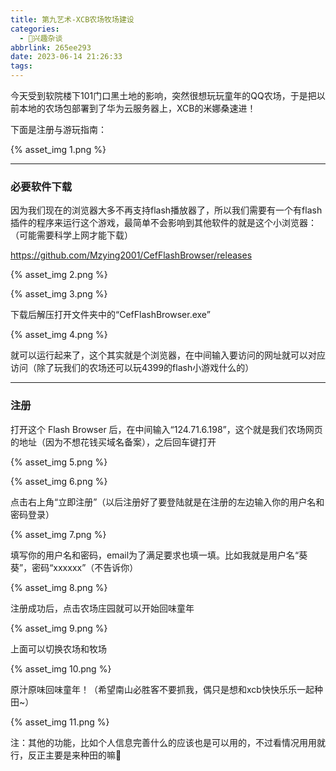 ```yaml
---
title: 第九艺术-XCB农场牧场建设
categories:
  - 🌙兴趣杂谈
abbrlink: 265ee293
date: 2023-06-14 21:26:33
tags:
---
```


今天受到软院楼下101门口黑土地的影响，突然很想玩玩童年的QQ农场，于是把以前本地的农场包部署到了华为云服务器上，XCB的米娜桑速进！

下面是注册与游玩指南：

{% asset_img 1.png %}

<!--more-->

***

### 必要软件下载

因为我们现在的浏览器大多不再支持flash播放器了，所以我们需要有一个有flash插件的程序来运行这个游戏，最简单不会影响到其他软件的就是这个小浏览器：（可能需要科学上网才能下载）

<https://github.com/Mzying2001/CefFlashBrowser/releases>

{% asset_img 2.png %}

{% asset_img 3.png %}

下载后解压打开文件夹中的“CefFlashBrowser.exe”

{% asset_img 4.png %}

就可以运行起来了，这个其实就是个浏览器，在中间输入要访问的网址就可以对应访问（除了玩我们的农场还可以玩4399的flash小游戏什么的）

***

### 注册

打开这个 Flash Browser 后，在中间输入“124.71.6.198”，这个就是我们农场网页的地址（因为不想花钱买域名备案），之后回车键打开

{% asset_img 5.png %}

{% asset_img 6.png %}

点击右上角“立即注册”（以后注册好了要登陆就是在注册的左边输入你的用户名和密码登录）

{% asset_img 7.png %}

填写你的用户名和密码，email为了满足要求也填一填。比如我就是用户名“葵葵”，密码“xxxxxx”（不告诉你）

{% asset_img 8.png %}

注册成功后，点击农场庄园就可以开始回味童年

{% asset_img 9.png %}

上面可以切换农场和牧场

{% asset_img 10.png %}

原汁原味回味童年！（希望南山必胜客不要抓我，偶只是想和xcb快快乐乐一起种田~）

{% asset_img 11.png %}

注：其他的功能，比如个人信息完善什么的应该也是可以用的，不过看情况用用就行，反正主要是来种田的嘛🐂
